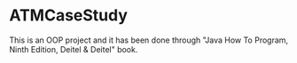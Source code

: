 # ATMCaseStudy
This is an OOP project and it has been done through "Java How To Program, Ninth Edition, Deitel & Deitel" book.
